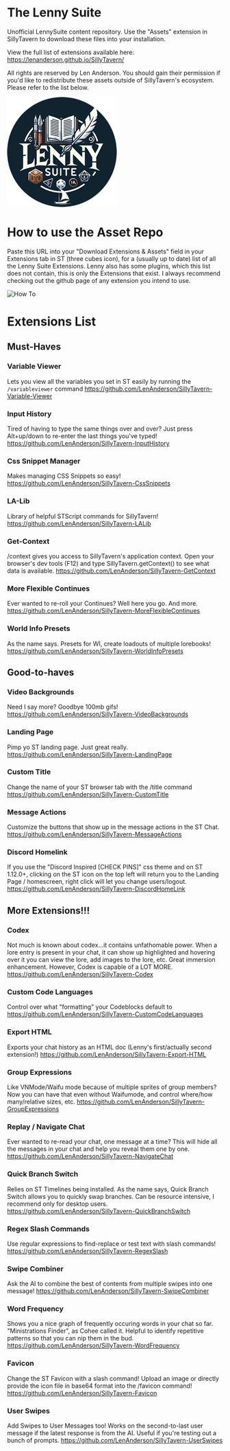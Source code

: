 # The Lenny Suite

Unofficial LennySuite content repository. Use the "Assets" extension in SillyTavern to download these files into your installation.

View the full list of extensions available here: https://lenanderson.github.io/SillyTavern/

All rights are reserved by Len Anderson. You should gain their permission if you'd like to redistribute these assets outside of SillyTavern's ecosystem. Please refer to the list below.

![The Lenny Suite](https://github.com/underscorex86/SillyTavern-LennySuite/blob/main/assets/TheLennySuite.png)

# How to use the Asset Repo

Paste this URL into your "Download Extensions & Assets" field in your Extensions tab in ST (three cubes icon), for a (usually up to date) list of all the Lenny Suite Extensions. 
Lenny also has some plugins, which this list does not contain, this is only the Extensions that exist. I always recommend checking out the github page of any extension you intend to use.

![How To]([https://github.com/underscorex86/SillyTavern-LennySuite/blob/main/assets/TheLennySuite.png](https://github.com/underscorex86/SillyTavern-LennySuite/blob/main/assets/HowTo.png))

# Extensions List

## Must-Haves
### Variable Viewer
Lets you view all the variables you set in ST easily by running the `/variableviewer` command
https://github.com/LenAnderson/SillyTavern-Variable-Viewer

### Input History 
Tired of having to type the same things over and over? Just press Alt+up/down to re-enter the last things you've typed!
https://github.com/LenAnderson/SillyTavern-InputHistory

### Css Snippet Manager
Makes managing CSS Snippets so easy!
https://github.com/LenAnderson/SillyTavern-CssSnippets

### LA-Lib 
Library of helpful STScript commands for SillyTavern!
https://github.com/LenAnderson/SillyTavern-LALib

### Get-Context
/context gives you access to SillyTavern's application context. Open your browser's dev tools (F12) and type SillyTavern.getContext() to see what data is available.
https://github.com/LenAnderson/SillyTavern-GetContext

### More Flexible Continues
Ever wanted to re-roll your Continues? Well here you go. And more.
https://github.com/LenAnderson/SillyTavern-MoreFlexibleContinues

### World Info Presets
As the name says. Presets for WI, create loadouts of multiple lorebooks!
https://github.com/LenAnderson/SillyTavern-WorldInfoPresets

## Good-to-haves

### Video Backgrounds
Need I say more? Goodbye 100mb gifs!
https://github.com/LenAnderson/SillyTavern-VideoBackgrounds

### Landing Page 
Pimp yo ST landing page. Just great really.
https://github.com/LenAnderson/SillyTavern-LandingPage

### Custom Title
Change the name of your ST browser tab with the /title command
https://github.com/LenAnderson/SillyTavern-CustomTitle

### Message Actions 
Customize the buttons that show up in the message actions in the ST Chat.
https://github.com/LenAnderson/SillyTavern-MessageActions

### Discord Homelink
If you use the "Discord Inspired [CHECK PINS]" css theme and on ST 1.12.0+, clicking on the ST icon on the top left will return you to the Landing Page / homescreen, right click will let you change users/logout.
https://github.com/LenAnderson/SillyTavern-DiscordHomeLink

## More Extensions!!!

### Codex 
Not much is known about codex...it contains unfathomable power. When a lore entry is present in your chat, it can show up highlighted and hovering over it you can view the lore, add images to the lore, etc. Great immersion enhancement. However, Codex is capable of a LOT MORE.
https://github.com/LenAnderson/SillyTavern-Codex

### Custom Code Languages
Control over what "formatting" your Codeblocks default to
https://github.com/LenAnderson/SillyTavern-CustomCodeLanguages

### Export HTML
Exports your chat history as an HTML doc (Lenny's first/actually second extension!)
https://github.com/LenAnderson/SillyTavern-Export-HTML

### Group Expressions
Like VNMode/Waifu mode because of multiple sprites of group members? Now you can have that even without Waifumode, and control where/how many/relative sizes, etc. 
https://github.com/LenAnderson/SillyTavern-GroupExpressions

### Replay / Navigate Chat
Ever wanted to re-read your chat, one message at a time? This will hide all the messages in your chat and help you reveal them one by one.
https://github.com/LenAnderson/SillyTavern-NavigateChat

### Quick Branch Switch 
Relies on ST Timelines being installed. As the name says, Quick Branch Switch allows you to quickly swap branches. Can be resource intensive, I recommend only for desktop users.
https://github.com/LenAnderson/SillyTavern-QuickBranchSwitch

### Regex Slash Commands
Use regular expressions to find-replace or test text with slash commands!
https://github.com/LenAnderson/SillyTavern-RegexSlash

### Swipe Combiner
Ask the AI to combine the best of contents from multiple swipes into one message!
https://github.com/LenAnderson/SillyTavern-SwipeCombiner

### Word Frequency
Shows you a nice graph of frequently occuring words in your chat so far. "Ministrations Finder", as Cohee called it. Helpful to identify repetitive patterns so that you can nip them in the bud.
https://github.com/LenAnderson/SillyTavern-WordFrequency

### Favicon
Change the ST Favicon with a slash command! Upload an image or directly provide the icon file in base64 format into the /favicon command!
https://github.com/LenAnderson/SillyTavern-Favicon

### User Swipes 
Add Swipes to User Messages too! Works on the second-to-last user message if the latest response is from the AI. Useful if you're testing out a bunch of prompts.
https://github.com/LenAnderson/SillyTavern-UserSwipes

